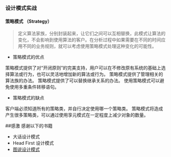 ### 设计模式实战

#### 策略模式 （Strategy）

>  定义算法家族，分别封装起来，让它们之间可以互相替换，此模式让算法的变化，不会影响到使用算法的客户。在分析过程中如果需要在不同的时间应用不同的业务规则，就可以考虑使用策略模式处理这种变化的可能性。

* 策略模式的优点

策略模式提供了对“开闭原则”的完美支持，用户可以在不修改原有系统的基础上选择算法或行为，也可以灵活地增加新的算法或行为。
策略模式提供了管理相关的算法族的办法。
策略模式提供了可以替换继承关系的办法。
使用策略模式可以避免使用多重条件转移语句。
   
* 策略模式的缺点 

客户端必须知道所有的策略类，并自行决定使用哪一个策略类。
策略模式将造成产生很多策略类，可以通过使用享元模式在一定程度上减少对象的数量。
  
 
##感激
感谢以下的书籍
* 大话设计模式 
* Head First 设计模式 
* [图说设计模式](http://design-patterns.readthedocs.org/)
